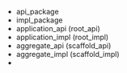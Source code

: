 - api_package
- impl_package
- application_api (root_api)
- application_impl (root_impl)
- aggregate_api (scaffold_api)
- aggregate_impl (scaffold_impl)
- 

